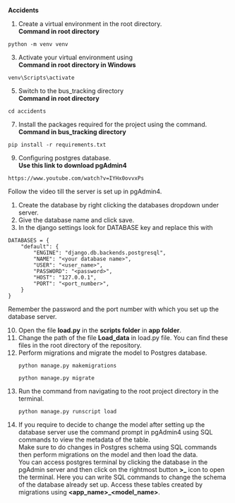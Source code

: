 
**Accidents**

1) Create a virtual environment in the root directory.<br>
**Command in root directory**
 ```
python -m venv venv
```

3) Activate your virtual environment using <br>
**Command in root directory in Windows**
```
venv\Scripts\activate
```

5) Switch to the bus_tracking directory <br>
**Command in root directory**
```
cd accidents
```

7) Install the packages required for the project using the command. <br>
**Command in bus_tracking directory**
 ```
pip install -r requirements.txt
```

9) Configuring postgres database. <br>
**Use this link to download pgAdmin4**
```
https://www.youtube.com/watch?v=IYHx0ovvxPs
```
Follow the video till the server is set up in pgAdmin4. <br>
1) Create the database by right clicking the databases dropdown under server.  <br>
2) Give the database name and click save. <br>
3) In the django settings look for DATABASE key and replace this with <br>
```
DATABASES = {
    "default": {
        "ENGINE": "django.db.backends.postgresql",
        "NAME": "<your database name>",
        "USER": "<user_name>",
        "PASSWORD": "<password>",
        "HOST": "127.0.0.1",
        "PORT": "<port_number>",
    }
}
```
Remember the password and the port number with which you set up the database server. <br>

10) Open the file **load.py** in the **scripts folder** in **app folder**.<br>
11) Change the path of the file **Load_data** in load.py file. You can find these files in the root directory of the repository.<br>
12) Perform migrations and migrate the model to Postgres database.
    ```
    python manage.py makemigrations
    ```
    ```
    python manage.py migrate
     ```
13) Run the command from navigating to the root project directory in the terminal. <br>
    ```
    python manage.py runscript load
    ```
14) If you require to decide to change the model after setting up the database server use the command prompt in pgAdmin4 using SQL commands to view the metadata of the table. <br>
    Make sure to do changes in Postgres schema using SQL commands then perform migrations on the model and then load the data.<br>
    You can access postgres terminal by clicking the database in the pgAdmin server and then click on the rightmost button **>_** icon to open the terminal. Here you can write SQL commands to change the schema of the database already set up. Access these tables created by migrations using **<app_name>_<model_name>**.<br>


